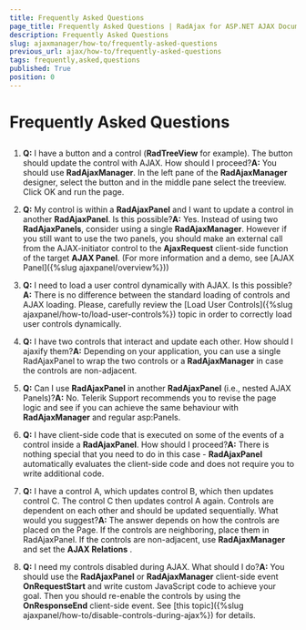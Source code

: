 ```yaml
---
title: Frequently Asked Questions
page_title: Frequently Asked Questions | RadAjax for ASP.NET AJAX Documentation
description: Frequently Asked Questions
slug: ajaxmanager/how-to/frequently-asked-questions
previous_url: ajax/how-to/frequently-asked-questions
tags: frequently,asked,questions
published: True
position: 0
---
```


# Frequently Asked Questions



## 

1. **Q:** I have a button and a control (**RadTreeView** for example). The button should update the control with AJAX. How should I proceed?**A:** You should use **RadAjaxManager**. In the left pane of the **RadAjaxManager** designer, select the button and in the middle pane select the treeview. Click OK and run the page.

1. **Q:** My control is within a **RadAjaxPanel** and I want to update a control in another **RadAjaxPanel**. Is this possible?**A:** Yes. Instead of using two **RadAjaxPanels**, consider using a single **RadAjaxManager**. However if you still want to use the two panels, you should make an external call from the AJAX-initiator control to the **AjaxRequest** client-side function of the target **AJAX Panel**. (For more information and a demo, see [AJAX Panel]({%slug ajaxpanel/overview%}))

1. **Q:** I need to load a user control dynamically with AJAX. Is this possible?**A:** There is no difference between the standard loading of controls and AJAX loading. Please, carefully review the [Load User Controls]({%slug ajaxpanel/how-to/load-user-controls%}) topic in order to correctly load user controls dynamically.

1. **Q:** I have two controls that interact and update each other. How should I ajaxify them?**A:** Depending on your application, you can use a single RadAjaxPanel to wrap the two controls or a **RadAjaxManager** in case the controls are non-adjacent.

1. **Q:** Can I use **RadAjaxPanel** in another **RadAjaxPanel** (i.e., nested AJAX Panels)?**A:** No. Telerik Support recommends you to revise the page logic and see if you can achieve the same behaviour with **RadAjaxManager** and regular asp:Panels.

1. **Q:** I have client-side code that is executed on some of the events of a control inside a **RadAjaxPanel**. How should I proceed?**A:** There is nothing special that you need to do in this case - **RadAjaxPanel** automatically evaluates the client-side code and does not require you to write additional code.

1. **Q:** I have a control A, which updates control B, which then updates control C. The control C then updates control A again. Controls are dependent on each other and should be updated sequentially. What would you suggest?**A:** The answer depends on how the controls are placed on the Page. If the controls are neighboring, place them in RadAjaxPanel. If the controls are non-adjacent, use **RadAjaxManager** and set the **AJAX Relations** .

1. **Q:** I need my controls disabled during AJAX. What should I do?**A:** You should use the **RadAjaxPanel** or **RadAjaxManager** client-side event **OnRequestStart** and write custom JavaScript code to achieve your goal. Then you should re-enable the controls by using the **OnResponseEnd** client-side event. See [this topic]({%slug ajaxpanel/how-to/disable-controls-during-ajax%}) for details.
